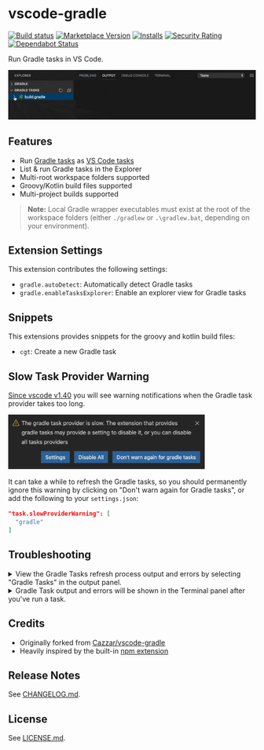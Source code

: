 # vscode-gradle

[![Build status](https://img.shields.io/github/workflow/status/badsyntax/vscode-gradle/Build)](https://github.com/badsyntax/vscode-gradle/actions?query=workflow%3ABuild)
[![Marketplace Version](https://vsmarketplacebadge.apphb.com/version-short/richardwillis.vscode-gradle.svg)](https://marketplace.visualstudio.com/items?itemName=richardwillis.vscode-gradle)
[![Installs](https://vsmarketplacebadge.apphb.com/installs-short/richardwillis.vscode-gradle.svg)](https://marketplace.visualstudio.com/items?itemName=richardwillis.vscode-gradle)
[![Security Rating](https://sonarcloud.io/api/project_badges/measure?project=badsyntax_vscode-gradle&metric=security_rating)](https://sonarcloud.io/dashboard?id=badsyntax_vscode-gradle)
[![Dependabot Status](https://api.dependabot.com/badges/status?host=github&repo=badsyntax/vscode-gradle)](https://dependabot.com)

Run Gradle tasks in VS Code.

![Screencat](images/screencast.gif)

## Features

- Run [Gradle tasks](https://gradle.org/) as [VS Code tasks](https://code.visualstudio.com/docs/editor/tasks)
- List & run Gradle tasks in the Explorer
- Multi-root workspace folders supported
- Groovy/Kotlin build files supported
- Multi-project builds supported

> **Note:** Local Gradle wrapper executables must exist at the root of the workspace folders (either `./gradlew` or `.\gradlew.bat`, depending on your environment).

## Extension Settings

This extension contributes the following settings:

- `gradle.autoDetect`: Automatically detect Gradle tasks
- `gradle.enableTasksExplorer`: Enable an explorer view for Gradle tasks

## Snippets

This extensions provides snippets for the groovy and kotlin build files:

- `cgt`: Create a new Gradle task

## Slow Task Provider Warning

[Since vscode v1.40](https://code.visualstudio.com/updates/v1_40#_slow-task-provider-warning) you will see warning notifications when the Gradle task provider takes too long.

<img src="./images/slow-task-provider-warning.png" width="400" />

It can take a while to refresh the Gradle tasks, so you should permanently ignore this warning by clicking on "Don't warn again for Gradle tasks", or add the following to your `settings.json`:

```json
"task.slowProviderWarning": [
  "gradle"
]
```

## Troubleshooting

<details><summary>View the Gradle Tasks refresh process output and errors by selecting "Gradle Tasks" in the output panel.</summary>

<img src="./images/output.png" width="600" />

</details>

<details><summary>Gradle Task output and errors will be shown in the Terminal panel after you've run a task.</summary>

<img src="./images/terminal.png" width="600" />

</details>

## Credits

- Originally forked from [Cazzar/vscode-gradle](https://github.com/Cazzar/vscode-gradle)
- Heavily inspired by the built-in [npm extension](https://github.com/microsoft/vscode/tree/master/extensions/npm)

## Release Notes

See [CHANGELOG.md](./CHANGELOG.md).

## License

See [LICENSE.md](./LICENSE.md).
